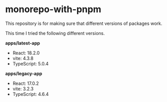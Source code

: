 # monorepo-with-pnpm

This repository is for making sure that different versions of packages work.

This time I tried the following different versions.

**apps/latest-app**

- React: 18.2.0
- vite: 4.3.8
- TypeScript: 5.0.4

**apps/legacy-app**

- React: 17.0.2
- vite: 3.2.3
- TypeScript: 4.6.4
